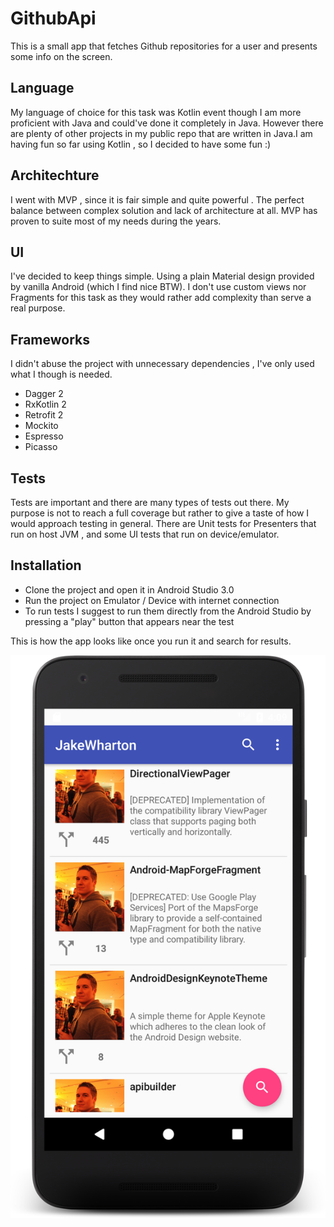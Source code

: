 # GithubApi
This is a small app that fetches Github repositories for a user and presents some info on the screen.

## Language
My language of choice for this task was Kotlin event though I am more proficient with Java and could've done it completely in Java. However there are plenty of other projects in my public repo that are written in Java.I am having fun so far using Kotlin , so I decided to have some fun :)

## Architechture
I went with MVP , since it is fair simple and quite powerful . The perfect balance between complex solution and lack of architecture at all. MVP has proven to suite most of my needs during the years.

## UI
I've decided to keep things simple. Using a plain Material design provided by vanilla Android (which I find nice BTW). I don't use custom views nor Fragments for this task as they would rather add complexity than serve a real purpose.

## Frameworks
I didn't abuse the project with unnecessary dependencies , I've only used what I though is needed.

  - Dagger 2 
  - RxKotlin 2
  - Retrofit 2
  - Mockito
  - Espresso
  - Picasso

## Tests
Tests are important and there are many types of tests out there. My purpose is not to reach a full coverage but rather to give a taste of how I would approach testing in general.
There are Unit tests for Presenters that run on host JVM , and some UI tests that run on device/emulator.

## Installation
  - Clone the project and open it in Android Studio 3.0
  - Run the project on Emulator / Device with internet connection
  - To run tests I suggest to run them directly from the Android Studio by pressing a "play" button that appears near the test
  

This is how the app looks like once you run it and search for results.

[![ScreenShot](https://raw.githubusercontent.com/ivelius/AsanaRebelTask/master/screenshot1.png)](https://raw.githubusercontent.com/ivelius/AsanaRebelTask/master/screenshot1.png)
